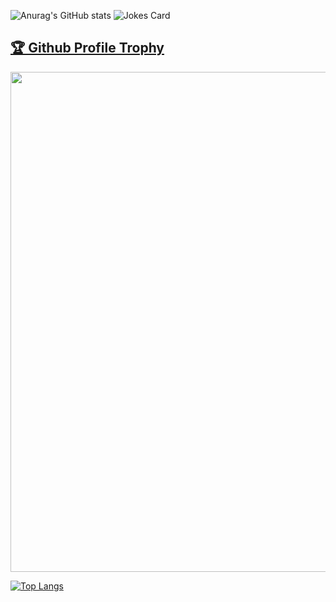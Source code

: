 
![Anurag's GitHub stats](https://github-readme-stats.vercel.app/api?username=emad555&show_icons=true&theme=radical)
<img src="https://readme-jokes.vercel.app/api" alt="Jokes Card" />




<a href="https://github.com/ryo-ma/github-profile-trophy"><h2>🏆 Github Profile Trophy</h2></a>
<a href="https://github.com/ryo-ma/github-profile-trophy">
  <img width=800 src="https://github-profile-trophy.vercel.app/?username=ryo-ma&column=8&theme=gruvbox&no-frame=true"/>
</a>


   [![Top Langs](https://github-readme-stats.vercel.app/api/top-langs/?username=emad555&hide_progress=true)]([https://github.com/anuraghazra/github-readme-stats](https://www.emad-alomari.com/))





<!-- ![](https://komarev.com/ghpvc/?username=emad555&color=green) -->





